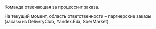 Команда отвечающая за процессинг заказа.

На текущий момент, область ответственности – партнерские заказы (заказы из DeliveryClub, Yandex.Eda, SberMarket)

